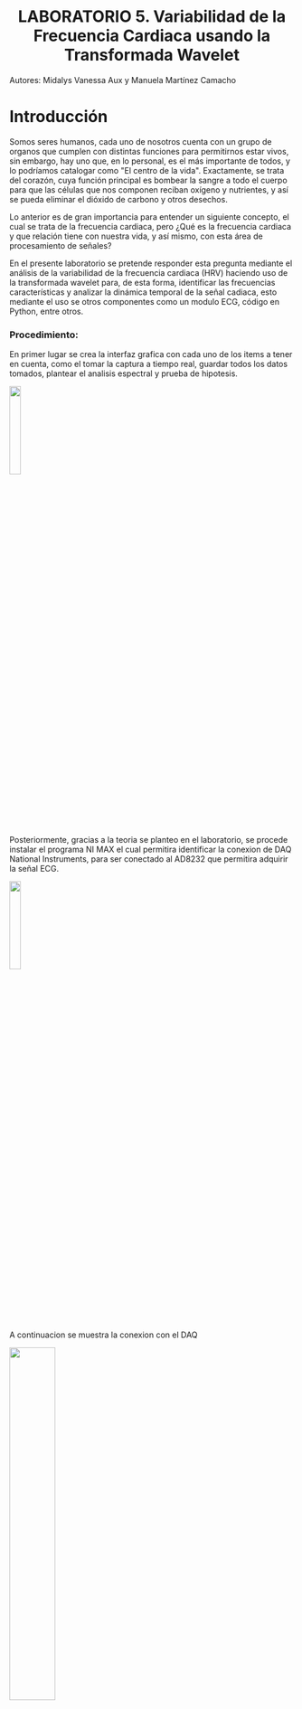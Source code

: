 <h1 align="center"> LABORATORIO 5. Variabilidad de la Frecuencia Cardiaca usando la Transformada Wavelet </h1>

Autores: Midalys Vanessa Aux y Manuela Martínez Camacho

# Introducción
Somos seres humanos, cada uno de nosotros cuenta con un grupo de organos que cumplen con distintas funciones para permitirnos estar vivos, sin embargo, hay uno que, en lo personal, es el más importante de todos, y lo podríamos catalogar como "El centro de la vida". Exactamente, se trata del corazón, cuya función principal es bombear la sangre a todo el cuerpo para que las células que nos componen reciban oxígeno y nutrientes, y así se pueda eliminar el dióxido de carbono y otros desechos.

Lo anterior es de gran importancia para entender un siguiente concepto, el cual se trata de la frecuencia cardiaca, pero ¿Qué es la frecuencia cardiaca y que relación tiene con nuestra vida, y así mismo, con esta área de procesamiento de señales?

En el presente laboratorio se pretende responder esta pregunta mediante el análisis de la variabilidad de la frecuencia cardiaca (HRV) haciendo uso de la transformada wavelet para, de esta forma, identificar las frecuencias características y analizar la dinámica temporal de la señal cadiaca, esto mediante el uso se otros componentes como un modulo ECG, código en Python, entre otros.

### Procedimiento:

En primer lugar se crea la interfaz grafica con cada uno de los items a tener en cuenta, como el tomar la captura a tiempo real, guardar todos los datos tomados, plantear el analisis espectral y prueba de hipotesis.

<img src="https://github.com/Mida2304/LABORATORIO5/blob/main/interfaz.png?raw=true" width="20%" />


Posteriormente, gracias a la teoria se planteo en el laboratorio, se procede instalar el programa NI MAX el cual permitira identificar la conexion de DAQ National Instruments, para ser conectado al AD8232 que permitira adquirir la señal ECG.

<img src="https://github.com/Mida2304/LABORATORIO5/blob/main/conexion.jpg?raw=true" width="20%" />

A continuacion se muestra la conexion con el DAQ

<img src="https://github.com/Mida2304/LABORATORIO5/blob/main/daq.jpg?raw=true" width="40%" />

Posteriormente se realiza la prueba de aquisiscion de datos:

<img src="https://github.com/Mida2304/LABORATORIO5/blob/main/adquisicion.jpg?raw=true" width="40%" />

### Conceptos para tener en cuenta:
En este siguiente ítem se encuentran los conceptos que se deben tener en cuenta para poder entender de forma más adecuada el presente laboratorio.
##### • [^1^] Frecuencia cardiaca (HRV): 
La frecuencia cardiaca se refiere al número de veces que el corazón late por minuto (gracias a ello estamos vivos). Esta es una medida clave del funcionamiento del sistema cardiovascular. Se expresar en latidos por minuto (lpm), y su valor normal en reposo debe ser entre los 60 y 100 lpm.

Esta medida puede variar según la edad y sirve como un indicador del estado de salud del corazón y del sistema cardiovascular. Por ejemplo, un corazón sano late de manera eficiente para poder bombear la sangre necesaria para el cuerpo, sin embargo, una frecuencia alta o baja puede indicar problemas cardíacos o desequilibrios del organismos. Así mismo, personas como los atletas suelen poseer una frecuencia cardíaca en reposo más baja, lo cual muestra que su corazón es mucho más eficiente, aunque una frecuencia alta indica que existe una falta de condición física o estrés corporal. Estos y muchos más indicadores se pueden divisar al obtener la frecuencia cardíaca, y de igual forma, es mucho más valiosa al momento en que se analiza, como se hará en este presente.
[^1^]:Edward R. Laskowski, M. D. (2022, October 8). Dos maneras fáciles y precisas de Medir Tu Frecuencia Cardíaca. Mayo Clinic. https://www.mayoclinic.org/es/healthy-lifestyle/fitness/expert-answers/heart-rate/faq-20057979 

##### • [^2^] Señal de frecuencia cardiaca: 
La señal de frecuencia cardiaca es una representación eléctrica o digital del ritmo de los latidos del corazón a lo largo del tiempo, esta es la señal que se va a proceder a análizar. Se obtiene mediante sensores que detectan cada latidos y generan una señal que puede ser analizada o visualizada.

Existen dos formas comunes de esta señal: Electrocardiograma (ECG) y Señal de pulsaciones (PPG). Para esta práctica, se tiene el ECG, el cual mide la actividad eléctrica del corazón, y esta muestra ondas que representan cómo se activan las distintas partes del corazón en cada latido. Como se mencionó anteriormente, se usa en hospitales y equipos médicos para detectar algún tipo de patología como lo pueden ser arritmias, infartos, entre otros.
[^2^]: Heart rate signal. Heart Rate Signal - an overview | ScienceDirect Topics. (n.d.). https://www.sciencedirect.com/topics/computer-science/heart-rate-signal 

##### • [^3^] Transformada Wavelet: 
Esta es una técnica matemática que nos permite analizar señales en el tiempo y en la frecuencia al mismo tiempo. Es de gran utilidad para poder estudiar señales que cambian a lo largo del tiempo, como la señal de frecuencia cardíaca, lo cual no lo puede hacerr la transformada de Fouriere tradicional.

El procedimiento que esta requiere es tener una señal, escoger entre los distintos tipos de Wavelets que se tienen (como Haar, Daubechies, Morlet, etc), interpretar la señal eliminando el ruido y detectando los picos o eventos (como los latidos cardíacos anómalos), y esta puede ser visible haciendo uso de un software como lo es en este caso Python.
[^3^]: Transformada wavelet. acervo para el mejoramiento del aprendizaje de alumnos de ingeniera en Inteligencia Artificial. (n.d.). https://virtual.cuautitlan.unam.mx/intar/?page_id=1108  

Para el procedimiento anterior se tienen que tomar en cuenta las siguientes librerias:
##### - sys: Interactuar con sistema operativo de la interfaz.
##### - csv: Sirve para leer y escribir archivos en formatos CSV.
##### - PyQt6: Libreria empelada para la creación de la interfaz grafica, botones, ventanas y muestra de la adquisicion de los datos.
##### - numpy: Para la realización de calculos numericos, estadistica, algebra y arreglos. 
##### - pyqtgraph: Para graficar datos dentro de la interfaz en tiempo real.
##### - nidaqmx: libreria empleada para controlar dispositivos de adquisición de National Instruments NI DAQ, leyendo directamente la señal EMG de la targeta de adquisicion (en el caso del presente, se empleo un AD8232).
##### - AcquisitionType: Para especificar el tipo de adquisicion de datos (lectura continua o captura puntual).
##### - butter, filtfilt, iirnotch: Crea un filtro Butterworth sin cambiar la fase y un filtro rechaza banda para eliminar el ruido de 50 a 60 Hz, filtrando y suavizando la señal.

<img src="https://github.com/Mida2304/LABORATORIO5/blob/main/librerias.png?raw=true" width="20%" />

Posteriormente, se crea la adquisicion de datos a tiempo real con DAQ y utilizando el boton iniciar captura se procede a visualizar los datos de la señal ECG a tiempo real.

<img src="https://github.com/Mida2304/LABORATORIO5/blob/main/iniciar.png?raw=true" width="20%" />
En la anterior parte de codigo se puede visualizar su estructura tanto par iniciar como para detener dado que debemos tener un tiempo de toma de la muestra de 5 minutos o 300 s

Seguidamente, una vez obtenida la señal a tiempo real, se utiliza el boton "guardar cvs" ara que los datos obtenidos en tiempo real sean guardados en este tipo de archivo y el boton "cargar cvs" para cargar los datos en pantalla y hacer su respectivo analisis.

<img src="https://github.com/Mida2304/LABORATORIO5/blob/main/se%C3%B1al.png?raw=true" width="20%" />

Con esta parte obtenida se procede a implementar un sistema de filtrado, gracias a la literatura, se aplicara un filtro IIR y buterwort para que la señal de la frecuencia cardiaca salga con menos interferencia:

<img src="https://github.com/Mida2304/LABORATORIO5/blob/main/filtro%2B.png?raw=true" width="60%" />

Posteriormente, se identifican los picos R de toda la señal cabe resaltar que se trata de 300 s

<img src="https://github.com/Mida2304/LABORATORIO5/blob/main/picos.png?raw=true" width="60%" />

A continuación se calcula los intervalos R-R para la obtencion de una nueva señal.
<img src="https://github.com/Mida2304/LABORATORIO5/blob/main/rr.png?raw=true" width="60%" />

Con estos resoltados podemos obtener la frecuencia cardiaca promedio, del anterior grafico se obtienen los siguientes resultados:
<img src="https://github.com/Mida2304/LABORATORIO5/blob/main/datosrr.png?raw=true" width="60%" />

Con el resultado de la media de intervalos podemos obtener la frecuencia cardiaca dividiendo 60 sobre el promedio y posteriormente tomar el tiempo total (en el presente 300 segundos) y dividirlo por el resultado anterior, con ello tenemos que nuestro sujeto tuvo una Frecuencia de 66

Con estos resultados, vamos a estudiar dos tipos de transformada Wavelet en la parte continua y Discreta, en continua usaremos Morlet y discreta Daubechies:

<img src="https://github.com/Mida2304/LABORATORIO5/blob/main/dabushe.png?raw=true" width="60%" />

Esta transformada se utiliza para la compresión de señales, eliminación de ruido, extracción de características.
<img src="https://github.com/Mida2304/LABORATORIO5/blob/main/morlet.png?raw=true" width="60%" />

La transformada Wavelet Morlet detectar características transitorias, como los picos R, ondas P y T con buena precisión en ambas dimensiones.


# Requisitos
- Contar con Python 3.9.0 instalado.
- Contar con señal internet.
- Instalar las librerías necesarias instaladas para ejecutar el código correctamente.
- Contar con conocimiento sobre programacion en Python.
- Contar con un AD8232
- Instalar IN MAX
- Tener conocimientos sobre el funcionamiento de DAQ
  
  
# Usar
Por favor, cite este articulo de la siguiente manera:

Aux, M.; Martinez, M.;  LABORATORIO 4. FATIGA. 4 de Abril de 2025.

# Información de contacto

est.manuela.martin@unimilitar.edu.co y est.midalys.aux@unimilitar.edu.co
